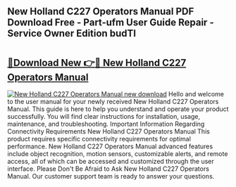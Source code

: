 ## New Holland C227 Operators Manual PDF Download Free - Part-ufm User Guide Repair - Service Owner Edition budTI

# <h2><a href="http://bc92292.oget.top/?id=New+Holland+C227+Operators+Manual">🔗Download New 👉🔴 New Holland C227 Operators Manual</a></h2>

[![New Holland C227 Operators Manual new download](https://i.imgur.com/5g1atiW.png)](http://bc92292.oget.top/?id=New+Holland+C227+Operators+Manual)
Hello and welcome to the user manual for your newly received New Holland C227 Operators Manual. This guide is here to help you understand and operate your product successfully. You will find clear instructions for installation, usage, maintenance, and troubleshooting. Important Information Regarding Connectivity Requirements New Holland C227 Operators Manual This product requires specific connectivity requirements for optimal performance. New Holland C227 Operators Manual advanced features include object recognition, motion sensors, customizable alerts, and remote access, all of which can be accessed and customized through the user interface. Please Don't Be Afraid to Ask New Holland C227 Operators Manual. Our customer support team is ready to answer your questions.
